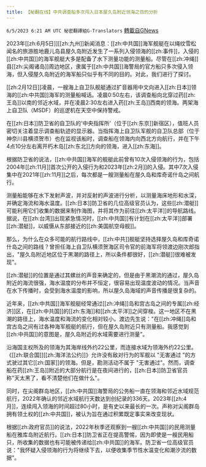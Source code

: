 ```yaml
---
title: 【秘翻在线】中共调查船多次闯入日本屋久岛附近领海之目的分析
---
```

`6/5/2023 6:21 AM UTC 秘密翻譯組G-Translators` [轉載自GNews](https://gnews.org/articles/1358126)

         

2023年[[zh:6月5日]][[zh:九州]]新闻消息：[[zh:中共国]]海军舰艇在以绳纹雪松闻名的旅游胜地鹿儿岛县屋久岛附近发生了一系列入侵领海的[[zh:事件]]，入侵的[[zh:中共国]]的海军舰艇大多是配备了水下测量功能的测量船。尽管在[[zh:冲绳]]县[[zh:尖阁诸岛]]周边地区，隶属于[[zh:中共国]]海警局的官方船只多次侵入领海，但入侵屋久岛附近的海军船只似乎有不同的目的。对此，我们进行了探讨。

[[zh:2月12日]]凌晨，一艘海上自卫队舰艇通过扩音器用中文向进入[[zh:日本]]领海的[[zh:中共国]]海军的测量船喊话。凌晨0:50左右，该调查船向北穿过药[[zh:王岛]]以南的邻近水域，并在凌晨2:30左右进入药[[zh:王岛]]西南的领海。两架海上自卫队（MSDF）的巡逻机在天空中保持警戒。

在[[zh:日本]]防卫省的自卫队的'中央指挥所'（位于[[zh:东京]]新宿区），值班人员密切关注着显示调查船轨迹的显示器。当指挥海上自卫队军舰的自卫队总部（位于神奈川县横须贺市）也在监视该船时，调查船在领海内向西北方向航行，并在下午4点10分左右离开朽木岛[[zh:东北]]方向的领海，进入[[zh:东海]]。

根据防卫省的说法，[[zh:中共国]]海军的舰艇此前曾有10次入侵领海的行为，包括2004年[[zh:11月]]首次公开的入侵行为和2023年[[zh:2月]]的入侵。其中7次入侵集中在2021年[[zh:11月]]之后，每次都是一艘测量船在屋久岛和库奇诺什岛之间航行。

测量船能够在水下发射声波，并对反射的声波进行分析，以测量海床地形和水深，并确定海流和海水温度。[[zh:日本]]防卫省的几位高级官员认为，这些[[zh:潜艇]]可能利用它们收集的数据来制作海图，并将其作为前往[[zh:太平洋]]的导航路线。据说，在[[zh:台湾]]出现紧急情况时，[[zh:中共国]]有计划在[[zh:太平洋]]部署[[zh:潜艇]]，以威慑从东部接近的[[zh:美国航空母舰]]。

那么，为什么在众多可能的航行路线中，[[zh:中共]]舰艇坚持选择屋久岛和库奇诺什岛之间的路线？曾担任海上自卫队横须贺海区司令官的前海军将领渡边刚次郎指出，"屋久岛附近地区位于黑潮的路径上，所以条件都很好，[[zh:潜艇]]很难被发现"。

[[zh:潜艇]]的位置是通过其螺丝的声音来确定的，但是由于黑潮流的通过，屋久岛附近的海流很强，海水温度的分布并不恒定，很容易出现温度波动的情况。当声音在水下传播时，会受到海水温度的影响，所以屋久岛海域的声音传播是很复杂的。

近年来，[[zh:中共国]]海军舰艇经常通过[[zh:冲绳]]岛和宫古岛之间的专属[[zh:经济]]区，在[[zh:中共国]]的[[zh:东海]]和[[zh:太平洋]]之间穿梭。这一地区不在黑潮的路径上，海水温度和海流的变化相对较小。渡边先生说："在[[zh:冲绳]]岛和宫古岛之间有过各种海军舰艇的航行，但在屋久岛附近只有测量船。我感觉到[[zh:中共国]]的意图是，屋久岛附近的水域需要进行测量"。

沿海国主权所及的领海为其海岸线外约22公里，而连接水域为领海外约22公里。 《[[zh:联合国]][[zh:海洋法公约]]》允许没有敌对行为的军舰以 "无害通过 "的方式驶过其它[[zh:国家]]的领海。但是，勘测活动不属于 "无害通过"。然而，调查船在药[[zh:王岛]]附近的大部分航行是在夜间进行的，[[zh:日本]]防卫省官员称"天太黑了，看不清楚他们在做什么"。

同时，在尖阁群岛地区，[[zh:中共国]]海警局的公务船一直在领海和邻近水域规范航行，2022年确认的邻近水域航行天数达到创纪录的336天。2023年[[zh:4月]]，连续闯入领海的时间超过80小时，是有史以来最长的一次。声称对尖阁群岛拥有领土权的[[zh:中共国]]，被认为旨在通过积累既定事实来改变现状。

根据[[zh:政府官员]]的说法，2022年秋季还观察到一艘[[zh:中共国]]的民用测量船在雅库岛附近航行。[[zh:日本]]防卫省正在提高警惕，因为即使是一艘民用船只，所收集的数据也有可能被传递给[[zh:中共国]]的海军。防卫省一位高级官员说："我怀疑入侵领海的行为将继续下去，以便收集季节性水温变化和潮汐流的数据"。
